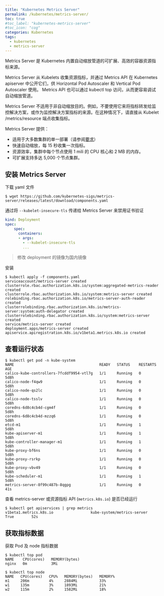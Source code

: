 ```yaml
---
title: "Kubernetes Metrics Server"
permalink: /kubernetes/metrics-server/
toc: true
#toc_label: "kubernetes-metrics-server"
#toc_icon: "cog"
categories: Kubernetes
tags:
  - kubernetes
  - metrics-server
---
```


Metrics Server 是 Kubernetes 内置自动缩放管道的可扩展、高效的容器资源指标来源。

Metrics Server 从 Kubelets 收集资源指标，并通过 Metrics API 在 Kubernetes apiserver 中公开它们，供 Horizontal Pod Autoscaler 和 Vertical Pod Autoscaler 使用。 Metrics API 也可以通过 kubectl top 访问，从而更容易调试自动缩放管道。

Metrics Server 不适用于非自动缩放目的。例如，不要使用它来将指标转发给监控解决方案，或作为监控解决方案指标的来源。在这种情况下，请直接从 Kubelet /metrics/resource 端点收集指标。

Metrics Server 提供：

- 适用于大多数集群的单一部署（请参阅[要求](https://github.com/kubernetes-sigs/metrics-server#requirements)）
- 快速自动缩放，每 15 秒收集一次指标。
- 资源效率，集群中每个节点使用 1 mili 的 CPU 核心和 2 MB 的内存。
- 可扩展支持多达 5,000 个节点集群。

## 安装 Metrics Server

下载 yaml 文件

```shell
$ wget https://github.com/kubernetes-sigs/metrics-server/releases/latest/download/components.yaml
```

通过将 `--kubelet-insecure-tls` 传递给 Metrics Server 来禁用证书验证

```yaml
kind: Deployment
spec:
    spec:
      containers:
      - args:
        - --kubelet-insecure-tls
        ...
```

> 修改 deployment 的镜像为国内镜像

安装

```shell
$ kubectl apply -f components.yaml
serviceaccount/metrics-server created
clusterrole.rbac.authorization.k8s.io/system:aggregated-metrics-reader created
clusterrole.rbac.authorization.k8s.io/system:metrics-server created
rolebinding.rbac.authorization.k8s.io/metrics-server-auth-reader created
clusterrolebinding.rbac.authorization.k8s.io/metrics-server:system:auth-delegator created
clusterrolebinding.rbac.authorization.k8s.io/system:metrics-server created
service/metrics-server created
deployment.apps/metrics-server created
apiservice.apiregistration.k8s.io/v1beta1.metrics.k8s.io created
```

## 查看运行状态

```shell
$ kubectl get pod -n kube-system
NAME                                       READY   STATUS    RESTARTS   AGE
calico-kube-controllers-7fcddf9954-vtl7g   1/1     Running   0          5d8h
calico-node-f4qw9                          1/1     Running   0          5d8h
calico-node-qs2lc                          1/1     Running   0          5d8h
calico-node-tsslv                          1/1     Running   0          5d8h
coredns-6d8c4cb4d-cgm4f                    1/1     Running   0          5d8h
coredns-6d8c4cb4d-mzzq6                    1/1     Running   0          5d8h
etcd-m1                                    1/1     Running   1          5d8h
kube-apiserver-m1                          1/1     Running   1          5d8h
kube-controller-manager-m1                 1/1     Running   1          5d8h
kube-proxy-bf6ns                           1/1     Running   0          5d8h
kube-proxy-rsrkp                           1/1     Running   0          5d8h
kube-proxy-vbv49                           1/1     Running   0          5d8h
kube-scheduler-m1                          1/1     Running   1          5d8h
metrics-server-8f99c487b-8qgpg             1/1     Running   0          41s
```

查看 metrics-server 或资源指标 API (`metrics.k8s.io`) 是否已经运行

```shell
$ kubectl get apiservices | grep metrics
v1beta1.metrics.k8s.io                 kube-system/metrics-server   True        52s
```

## 获取指标数据

获取 Pod 及 node 指标数据

```shell
$ kubectl top pod
NAME    CPU(cores)   MEMORY(bytes)   
nginx   0m           3Mi

$ kubectl top node
NAME   CPU(cores)   CPU%   MEMORY(bytes)   MEMORY%   
m1     206m         4%     2884Mi          33%       
w1     135m         3%     1893Mi          21%       
w2     115m         2%     1582Mi          18%
```

